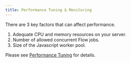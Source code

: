 ```yaml
---
title: Performance Tuning & Monitoring
---
```


There are 3 key factors that can affect performance.

1. Adequate CPU and memory resources on your server.
2. Number of allowed concurrent Flow jobs.
3. Size of the Javascript worker pool.

Please see [Performance Tuning](user-guide/Performance-Tuning.md) for details.

